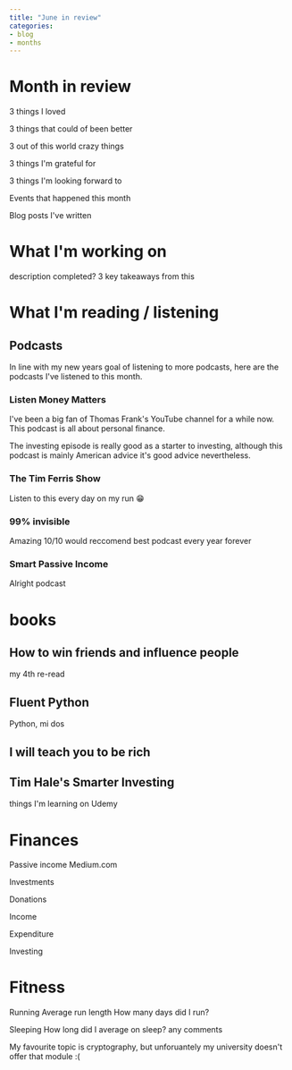 ```yaml
---
title: "June in review"
categories:
- blog
- months
---
```


# Month in review

3 things I loved

3 things that could of been better

3 out of this world crazy things

3 things I'm grateful for

3 things I'm looking forward to

Events that happened this month

Blog posts I've written


# What I'm working on

<name here>
description
completed?
3 key takeaways from this



# What I'm reading / listening

## Podcasts

In line with my new years goal of listening to more podcasts, here are the podcasts I've listened to this month.

### Listen Money Matters

I've been a big fan of Thomas Frank's YouTube channel for a while now. This podcast is all about personal finance. 

The investing episode is really good as a starter to investing, although this podcast is mainly American advice it's good advice nevertheless.

### The Tim Ferris Show
Listen to this every day on my run 😁

### 99% invisible
Amazing 10/10 would reccomend best podcast every year forever 

### Smart Passive Income
Alright podcast

# books

## How to win friends and influence people
my 4th re-read

## Fluent Python
Python, mi dos

## I will teach you to be rich

## Tim Hale's Smarter Investing

things I'm learning on Udemy



# Finances

Passive income
Medium.com

Investments

Donations

Income

Expenditure

Investing

# Fitness

Running
Average run length
How many days did I run?

Sleeping
How long did I average on sleep?
any comments

My favourite topic is cryptography, but unforuantely my university doesn't offer that module :( 